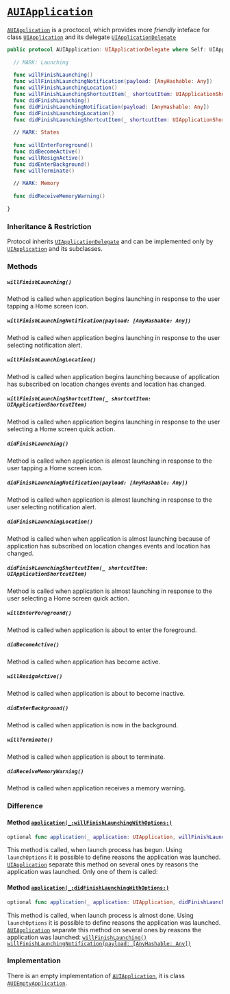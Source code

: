 # [`AUIApplication`](https://github.com/ihormyroniuk/AUIKit/blob/master/AUIKit/Application/AUIApplication.swift)

[`AUIApplication`](https://github.com/ihormyroniuk/AUIKit/blob/master/AUIKit/Application/AUIApplication.swift) is a proctocol, which provides more _friendly_ inteface for class [`UIApplication`](https://developer.apple.com/documentation/uikit/uiapplication) and its delegate [`UIApplicationDelegate`](https://developer.apple.com/documentation/uikit/uiapplicationdelegate)

```swift
public protocol AUIApplication: UIApplicationDelegate where Self: UIApplication {
  
  // MARK: Launching
  
  func willFinishLaunching()
  func willFinishLaunchingNotification(payload: [AnyHashable: Any])
  func willFinishLaunchingLocation()
  func willFinishLaunchingShortcutItem(_ shortcutItem: UIApplicationShortcutItem)
  func didFinishLaunching()
  func didFinishLaunchingNotification(payload: [AnyHashable: Any])
  func didFinishLaunchingLocation()
  func didFinishLaunchingShortcutItem(_ shortcutItem: UIApplicationShortcutItem)
  
  // MARK: States
  
  func willEnterForeground()
  func didBecomeActive()
  func willResignActive()
  func didEnterBackground()
  func willTerminate()
  
  // MARK: Memory
  
  func didReceiveMemoryWarning()
  
}
```

### Inheritance & Restriction

Protocol inherits [`UIApplicationDelegate`](https://developer.apple.com/documentation/uikit/uiapplicationdelegate) and can be implemented only by [`UIApplication`](https://developer.apple.com/documentation/uikit/uiapplication) and its subclasses. 

### Methods

##### `willFinishLaunching()`
Method is called when application begins launching in response to the user tapping a Home screen icon.

##### `willFinishLaunchingNotification(payload: [AnyHashable: Any])`
Method is called when application begins launching in response to the user selecting notification alert.

##### `willFinishLaunchingLocation()`
Method is called when application begins launching because of application has subscribed on location changes events and location has changed.

##### `willFinishLaunchingShortcutItem(_ shortcutItem: UIApplicationShortcutItem)`
Method is called when application begins launching in response to the user selecting a Home screen quick action.

##### `didFinishLaunching()`
Method is called when application is almost launching in response to the user tapping a Home screen icon.

##### `didFinishLaunchingNotification(payload: [AnyHashable: Any])`
Method is called when application is almost launching in response to the user selecting notification alert.

##### `didFinishLaunchingLocation()`
Method is called when when application is almost launching because of application has subscribed on location changes events and location has changed.

##### `didFinishLaunchingShortcutItem(_ shortcutItem: UIApplicationShortcutItem)`
Method is called when application is almost launching in response to the user selecting a Home screen quick action.

##### `willEnterForeground()`
Method is called when application is about to enter the foreground.

##### `didBecomeActive()`
Method is called when application has become active.

##### `willResignActive()`
Method is called when application is about to become inactive.

##### `didEnterBackground()`
Method is called when application is now in the background.

##### `willTerminate()`
Method is called when application is about to terminate.

##### `didReceiveMemoryWarning()`
Method is called when application receives a memory warning.

### Difference

#### Method [`application(_:willFinishLaunchingWithOptions:)`](https://developer.apple.com/documentation/uikit/uiapplicationdelegate/1623032-application)

```swift
optional func application(_ application: UIApplication, willFinishLaunchingWithOptions launchOptions: [UIApplication.LaunchOptionsKey: Any]? = nil) -> Bool
```

This method is called, when launch process has begun. Using `launchOptions` it is possible to define reasons the application was launched. [`UIApplication`](https://developer.apple.com/documentation/uikit/uiapplication) separate this method on several ones by reasons the application was launched. Only one of them is called:

#### Method [`application(_:didFinishLaunchingWithOptions:)`](https://developer.apple.com/documentation/uikit/uiapplicationdelegate/1622921-application)

```swift
optional func application(_ application: UIApplication, didFinishLaunchingWithOptions launchOptions: [UIApplication.LaunchOptionsKey: Any]? = nil) -> Bool
```

This method is called, when launch process is almost done. Using `launchOptions` it is possible to define reasons the application was launched. [`AUIApplication`](https://github.com/ihormyroniuk/AUIKit/blob/master/AUIKit/Application/AUIApplication.swift) separate this method on several ones by reasons the application was launched:
[`willFinishLaunching()`](https://github.com/ihormyroniuk/AUIKit/tree/master/AUIKit/Application#willfinishlaunching)
[`willFinishLaunchingNotification(payload: [AnyHashable: Any])`](https://github.com/ihormyroniuk/AUIKit/tree/master/AUIKit/Application#willfinishlaunchingnotificationpayload-anyhashable-any)

### Implementation

There is an empty implementation of [`AUIApplication`](https://github.com/ihormyroniuk/AUIKit/blob/master/AUIKit/Application/AUIApplication.swift), it is class [`AUIEmptyApplication`](https://github.com/ihormyroniuk/AUIKit/blob/master/AUIKit/Application/AUIEmptyApplication.swift).

